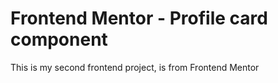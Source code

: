# Frontend Mentor - Profile card component

This is my second frontend project, is from Frontend Mentor
